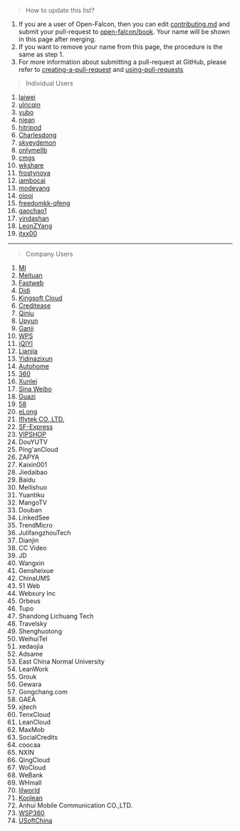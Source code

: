 <!-- toc -->

> How to update this list?

1. If you are a user of Open-Falcon, then you can edit [contributing.md](https://github.com/open-falcon/book/blob/master/zh/contributing.md) and submit your pull-request to [open-falcon/book](https://github.com/open-falcon/book). Your name will be shown in this page after merging.
2. If you want to remove your name from this page, the procedure is the same as step 1.
3. For more information about submitting a pull-request at GitHub, please refer to [creating-a-pull-request](https://help.github.com/articles/creating-a-pull-request/) and  [using-pull-requests](https://help.github.com/articles/using-pull-requests/)

>  Individual Users

1. [laiwei](https://github.com/laiwei)
2. [ulricqin](https://github.com/ulricqin)
3. [yubo](https://github.com/yubo)
4. [niean](https://github.com/niean)
5. [hitripod](https://github.com/hitripod)
6. [Charlesdong](https://github.com/Charlesdong)
7. [skyeydemon](https://github.com/skyeydemon)
8. [onlymellb](https://github.com/onlymellb)
9. [cmgs](https://github.com/cmgs)
10. [wkshare](https://github.com/wkshare)
11. [frostynova](https://github.com/frostynova)
12. [iambocai](https://github.com/iambocai)
13. [modeyang](https://github.com/modeyang)
14. [oiooj](https://github.com/oiooj)
15. [freedomkk-qfeng](https://github.com/freedomkk-qfeng)
16. [gaochao1](https://github.com/gaochao1)
17. [yindashan](https://github.com/yindashan)
18. [LeonZYang](https://github.com/LeonZYang)
19. [itxx00](https://github.com/itxx00)

----

> Company Users

1. [MI](http://mi.com)
2. [Meituan](http://meituan.com)
3. [Fastweb](http://fastweb.com.cn)
4. [Didi](http://didichuxing.com)
5. [Kingsoft Cloud](http://www.ksyun.com)
6. [Creditease](http://www.creditease.cn)
7. [Qiniu](http://www.qiniu.com)
8. [Upyun](https://www.upyun.com)
9. [Ganji](http://www.ganji.com)
10. [WPS](http://www.wps.cn)
11. [iQIYI](http://iqiyi.com)
12. [Lianjia](http://www.lianjia.com)
13. [Yidinazixun](http://yidianzixun.com)
14. [Autohome](http://autohome.com.cn)
15. [360](http://360.com)
16. [Xunlei](http://xunlei.com)
17. [Sina Weibo](http://weibo.com)
18. [Guazi](https://www.guazi.com)
19. [58](http://www.58.com)
20. [eLong](http://www.elong.com)
21. [Iflytek CO.,LTD. ](http://www.iflytek.com)
21. [SF-Express](http://www.sf-express.com)
22. [VIPSHOP](http://vip.com)
23. DouYUTV
24. Ping'anCloud
25. ZAPYA
26. Kaixin001
27. Jiedaibao
28. Baidu
29. Meilishuo
30. Yuantiku
31. MangoTV
32. Douban
33. LinkedSee
34. TrendMicro
35. JulifangzhouTech
36. Dianjin
37. CC Video
38. JD
39. Wangxin
40. Gensheixue
41. ChinaUMS
42. 51 Web
43. Webxury Inc
44. Orbeus
45. Tupo
46. Shandong Lichuang Tech
47. Travelsky
48. Shenghuotong
49. WeihuiTel
50. xedaojia
51. Adsame
52. East China Normal University
53. LeanWork
54. Grouk
55. Gewara
56. Gongchang.com
57. GAEA
58. xjtech
59. TenxCloud
60. LeanCloud
61. MaxMob
62. SocialCredits
63. coocaa
64. NXIN
65. QingCloud
66. WoCloud
67. WeBank
68. WHmall
69. [lilworld](http://lil.world/)
70. [Koolean](http://koolearn.com)
71. Anhui Mobile Communication CO.,LTD.
72. [WSP360](http://www.wsp360.org)
73. [USoftChina](http://www.usoftchina.com)